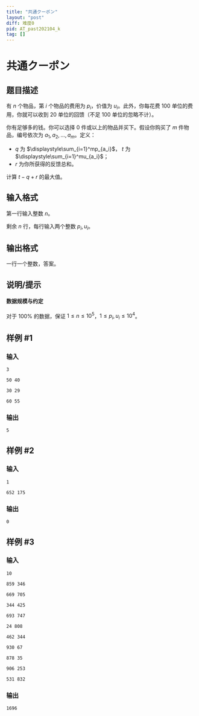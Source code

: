 ```yaml
---
title: "共通クーポン"
layout: "post"
diff: 难度0
pid: AT_past202104_k
tag: []
---
```


# 共通クーポン

## 题目描述

有 $n$ 个物品，第 $i$ 个物品的费用为 $p_i$，价值为 $u_i$。此外，你每花费 $100$ 单位的费用，你就可以收到 $20$ 单位的回馈（不足 $100$ 单位的忽略不计）。

你有足够多的钱。你可以选择 $0$ 件或以上的物品并买下。假设你购买了 $m$ 件物品，编号依次为 $a_1,a_2,...,a_m$。定义：

- $q$ 为 $\displaystyle\sum_{i=1}^mp_{a_i}$， $t$ 为 $\displaystyle\sum_{i=1}^mu_{a_i}$；
- $r$ 为你所获得的反馈总和。

计算 $t-q+r$ 的最大值。

## 输入格式

第一行输入整数 $n$。

剩余 $n$ 行，每行输入两个整数 $p_i,u_i$。

## 输出格式

一行一个整数，答案。

## 说明/提示

#### 数据规模与约定

对于 $100\%$ 的数据，保证 $1 \le n \le 10^5$，$1 \le p_i,u_i \le 10^4$。

## 样例 #1

### 输入

```
3
50 40
30 29
60 55
```

### 输出

```
5
```

## 样例 #2

### 输入

```
1
652 175
```

### 输出

```
0
```

## 样例 #3

### 输入

```
10
859 346
669 705
344 425
693 747
24 808
462 344
930 67
878 35
906 253
531 832
```

### 输出

```
1696
```


